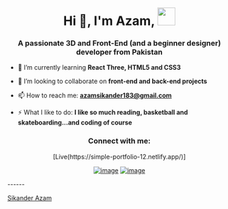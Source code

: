 <h1 align="center">Hi 👋, I'm Azam, <img height="40" src="https://emoji.gg/assets/emoji/7333-parrotdance.gif"></h1>
<h3 align="center">A passionate 3D and Front-End (and a beginner designer) developer from Pakistan</h3>

- 🌱 I’m currently learning **React Three, HTML5 and CSS3**

- 👯 I’m looking to collaborate on **front-end and back-end projects**

- 📫 How to reach me: **azamsikander183@gmail.com**

- ⚡ What I like to do: **I like so much reading, basketball and skateboarding...and coding of course**

<h3 align="center">Connect with me:</h3>
<div align="center">
[Live(https://simple-portfolio-12.netlify.app/)]

[![image](https://img.shields.io/badge/LinkedIn-0077B5?style=for-the-badge&logo=linkedin&logoColor=white)](https://www.linkedin.com/in/sikander-azam-8131b9245/)
[![image](https://img.shields.io/badge/Gmail-D14836?style=for-the-badge&logo=gmail&logoColor=white)](mailto:azamsikander183@gmail.com)
  
</div>
------

[Sikander Azam](https://github.com/SikanderAzam11)
